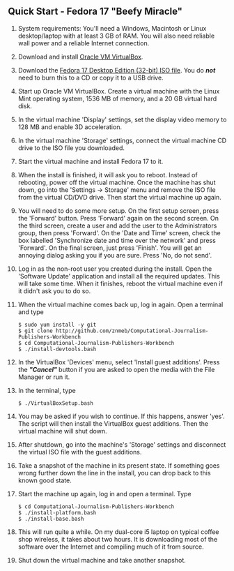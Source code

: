 ## Quick Start - Fedora 17 "Beefy Miracle"

1. System requirements: You'll need a Windows, Macintosh or Linux desktop/laptop with at least 3 GB of RAM. You will also need reliable wall power and a reliable Internet connection.
1. Download and install [Oracle VM VirtualBox](https://www.virtualbox.org/wiki/Downloads).
1. Download the [Fedora 17 Desktop Edition (32-bit) ISO file](http://download.fedoraproject.org/pub/fedora/linux/releases/17/Live/i686/Fedora-17-i686-Live-Desktop.iso). You do ***not*** need to burn this to a CD or copy it to a USB drive.
1. Start up Oracle VM VirtualBox. Create a virtual machine with the Linux Mint operating system, 1536 MB of memory, and a 20 GB virtual hard disk.
1. In the virtual machine 'Display' settings, set the display video memory to 128 MB and enable 3D acceleration.
1. In the virtual machine 'Storage' settings, connect the virtual machine CD drive to the ISO file you downloaded.
1. Start the virtual machine and install Fedora 17 to it.
1. When the install is finished, it will ask you to reboot. Instead of rebooting, power off the virtual machine. Once the machine has shut down, go into the 'Settings -> Storage' menu and remove the ISO file from the virtual CD/DVD drive. Then start the virtual machine up again.
1. You will need to do some more setup. On the first setup screen, press the 'Forward' button. Press 'Forward' again on the second screen. On the third screen, create a user and add the user to the Administrators group, then press 'Forward'. On the 'Date and Time' screen, check the box labelled 'Synchronize date and time over the network' and press 'Forward'. On the final screen, just press 'Finish'. You will get an annoying dialog asking you if you are sure. Press 'No, do not send'.
1. Log in as the non-root user you created during the install. Open the 'Software Update' application and install all the required updates. This will take some time. When it finishes, reboot the virtual machine even if it didn't ask you to do so.
1. When the virtual machine comes back up, log in again. Open a terminal and type

    ```
    $ sudo yum install -y git  
    $ git clone http://github.com/znmeb/Computational-Journalism-Publishers-Workbench  
    $ cd Computational-Journalism-Publishers-Workbench  
    $ ./install-devtools.bash
    ```
1. In the VirtualBox 'Devices' menu, select 'Install guest additions'. Press the ***"Cancel"*** button if you are asked to open the media with the File Manager or run it.
1. In the terminal, type

    ```
    $ ./VirtualBoxSetup.bash
    ```
1. You may be asked if you wish to continue. If this happens, answer 'yes'. The script will then install the VirtualBox guest additions. Then the virtual machine will shut down.
1. After shutdown, go into the machine's 'Storage' settings and disconnect the virtual ISO file with the guest additions.
1. Take a snapshot of the machine in its present state. If something goes wrong further down the line in the install, you can drop back to this known good state.
1. Start the machine up again, log in and open a terminal. Type

    ```
    $ cd Computational-Journalism-Publishers-Workbench  
    $ ./install-platform.bash  
    $ ./install-base.bash
    ```
1. This will run quite a while. On my dual-core i5 laptop on typical coffee shop wireless, it takes about two hours. It is downloading most of the software over the Internet and compiling much of it from source.
1. Shut down the virtual machine and take another snapshot.
